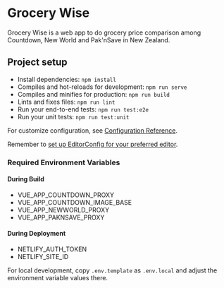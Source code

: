 # Grocery Wise

Grocery Wise is a web app to do grocery price comparison among Countdown, New 
World and Pak'nSave in New Zealand.

## Project setup

* Install dependencies: `npm install`
* Compiles and hot-reloads for development: `npm run serve`
* Compiles and minifies for production: `npm run build`
* Lints and fixes files: `npm run lint`
* Run your end-to-end tests: `npm run test:e2e`
* Run your unit tests: `npm run test:unit`

For customize configuration, see [Configuration Reference](https://cli.vuejs.org/config/).

Remember to [set up EditorConfig for your preferred editor](https://editorconfig.org/#download).

### Required Environment Variables

#### During Build

* VUE_APP_COUNTDOWN_PROXY
* VUE_APP_COUNTDOWN_IMAGE_BASE
* VUE_APP_NEWWORLD_PROXY
* VUE_APP_PAKNSAVE_PROXY

#### During Deployment

* NETLIFY_AUTH_TOKEN
* NETLIFY_SITE_ID

For local development, copy `.env.template` as `.env.local`
and adjust the environment variable values there.
